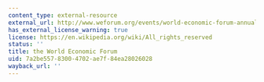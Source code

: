 ```yaml
---
content_type: external-resource
external_url: http://www.weforum.org/events/world-economic-forum-annual-meeting-2016/
has_external_license_warning: true
license: https://en.wikipedia.org/wiki/All_rights_reserved
status: ''
title: the World Economic Forum
uid: 7a2be557-8300-4702-ae7f-84ea28026028
wayback_url: ''
---
```

